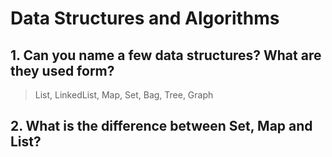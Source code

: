 # Data Structures and Algorithms

## 1. Can you name a few data structures? What are they used form?

> List, LinkedList, Map, Set, Bag, Tree, Graph

## 2. What is the difference between Set, Map and List?

